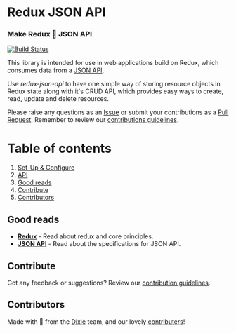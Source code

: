 # Redux JSON API
### Make Redux 💜 JSON API

[![Build Status](https://travis-ci.org/dixieio/redux-json-api.svg?branch=master)](https://travis-ci.org/dixieio/redux-json-api)

This library is intended for use in web applications build on Redux, which consumes data from a [JSON API](http://jsonapi.org/).

Use _redux-json-api_ to have one simple way of storing resource objects in Redux state along with it's CRUD API, which provides easy ways to create, read, update and delete resources.

Please raise any questions as an [Issue](https://github.com/dixieio/redux-json-api/issues) or submit your contributions as a [Pull Request](https://github.com/dixieio/redux-json-api/pulls). Remember to review our [contributions guidelines](CONTRIBUTING.md).

# Table of contents
1. [Set-Up & Configure](docs/set-up-configure.md)
1. [API](docs/api.md)
1. [Good reads](#good-reads)
1. [Contribute](#contribute)
1. [Contributors](#contributors)

## Good reads
- [__Redux__](http://www.github.com) - Read about redux and core principles.
- [__JSON API__](http://jsonapi.org/) - Read about the specifications for JSON API.

## Contribute
Got any feedback or suggestions? Review our [contribution guidelines](CONTRIBUTING.md).

## Contributors
Made with 💜 from the [Dixie](http://www.dixie.io) team, and our lovely [contributers](https://github.com/dixieio/redux-json-api/graphs/contributors)!
